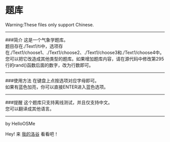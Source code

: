 # 题库
Warning:These files only support Chinese.

----------
###简介
这是一个气象学题库。  
题目存在./Text1/ti中，选项存在./Text1/choose1、./Text1/choose2、./Text1/choose3和./Text1/choose4中。  
您可以把它改造成其他类型的题库。如果增加题库内容，请在源代码中修改第295行的rand()函数后面的数字，改为行数即可。

----------
###使用方法
在键盘上点按选项对应字母即可。  
如果有蓝色加亮，你可以直接ENTER进入蓝色选项。

----------
###提醒
这个题库只支持离线测试，并且仅支持中文。  
您可以翻译成其他语言。

----------
by HelloOSMe

Hey! 来 [我的洛谷](https://www.luogu.com.cn/user/755022) 看看吧！